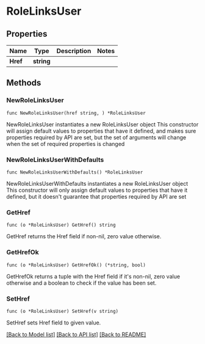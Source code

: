 # RoleLinksUser

## Properties

Name | Type | Description | Notes
------------ | ------------- | ------------- | -------------
**Href** | **string** |  | 

## Methods

### NewRoleLinksUser

`func NewRoleLinksUser(href string, ) *RoleLinksUser`

NewRoleLinksUser instantiates a new RoleLinksUser object
This constructor will assign default values to properties that have it defined,
and makes sure properties required by API are set, but the set of arguments
will change when the set of required properties is changed

### NewRoleLinksUserWithDefaults

`func NewRoleLinksUserWithDefaults() *RoleLinksUser`

NewRoleLinksUserWithDefaults instantiates a new RoleLinksUser object
This constructor will only assign default values to properties that have it defined,
but it doesn't guarantee that properties required by API are set

### GetHref

`func (o *RoleLinksUser) GetHref() string`

GetHref returns the Href field if non-nil, zero value otherwise.

### GetHrefOk

`func (o *RoleLinksUser) GetHrefOk() (*string, bool)`

GetHrefOk returns a tuple with the Href field if it's non-nil, zero value otherwise
and a boolean to check if the value has been set.

### SetHref

`func (o *RoleLinksUser) SetHref(v string)`

SetHref sets Href field to given value.



[[Back to Model list]](../README.md#documentation-for-models) [[Back to API list]](../README.md#documentation-for-api-endpoints) [[Back to README]](../README.md)



